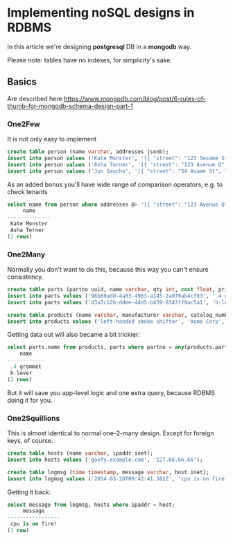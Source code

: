 # Implementing noSQL designs in RDBMS

In this article we're designing **postgresql** DB in a **mongodb** way.

Please note: tables have no indexes, for simplicity's sake.

## Basics

Are described here https://www.mongodb.com/blog/post/6-rules-of-thumb-for-mongodb-schema-design-part-1

### One2Few

It is not only easy to implement

```sql
create table person (name varchar, addresses jsonb);
insert into person values ('Kate Monster', '[{ "street": "123 Sesame St", "city": "Anytown", "cc": "USA" }, { "street": "123 Avenue Q", "city": "New York", "cc": "USA" }]');
insert into person values ('Asha Terner', '[{ "street": "123 Avenue Q", "city": "New York", "cc": "USA" }]');
insert into person values ('Jon Gaucho', '[{ "street": "54 Asame St", "city": "Rome", "cc": "Italy" }]');
```

As an added bonus you'll have wide range of comparison operators, e.g. to check tenants

```sql
select name from person where addresses @> '[{ "street": "123 Avenue Q", "city": "New York", "cc": "USA" }]'::jsonb;
     name     
--------------
 Kate Monster
 Asha Terner
(2 rows)
```

### One2Many

Normally you don't want to do this, because this way you can't ensure consistency.

```sql
create table parts (partno uuid, name varchar, qty int, cost float, price float);
insert into parts values ('96b89add-4a03-4963-a145-2a079ab4cf83', '.4 grommet', 94, 0.94, 3.99);
insert into parts values ('d3a7cb2b-ddee-44d5-b439-8343ff9ac5a1', 'h-lever', 34, 1.40, 5.25);

create table products (name varchar, manufacturer varchar, catalog_number int, parts uuid[]);
insert into products values ('left-handed smoke shifter', 'Acme Corp', 1234, '{96b89add-4a03-4963-a145-2a079ab4cf83, d3a7cb2b-ddee-44d5-b439-8343ff9ac5a1}');
```

Getting data out will also became a bit trickier:

```sql
select parts.name from products, parts where partno = any(products.parts);
    name    
------------
 .4 grommet
 h-lever
(2 rows)
```

But it will save you app-level logic and one extra query, because RDBMS doing it for you.

### One2Squillions

This is almost identical to normal one-2-many design. Except for foreign keys, of course.

```sql
create table hosts (name varchar, ipaddr inet);
insert into hosts values ('goofy.example.com', '127.66.66.66');

create table logmsg (time timestamp, message varchar, host inet);
insert into logmsg values ('2014-03-28T09:42:41.382Z', 'cpu is on fire!', '127.66.66.66');
```

Getting it back:

```sql
select message from logmsg, hosts where ipaddr = host;
     message     
-----------------
 cpu is on fire!
(1 row)
```
